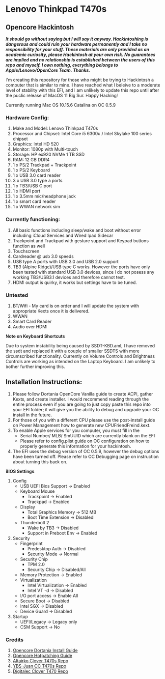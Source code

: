 # Lenovo Thinkpad T470s 
## Opencore Hackintosh

***It should go without saying but I will say it anyway. Hackintoshing is dangerous and could ruin your hardware permanently and I take no responsibility for your stuff. These materials are only provided as an academic curiosity, please Hackintosh at your own risk. No guarantees are implied and no relationship is established between the users of this repo and myself. I own nothing, everything belongs to Apple/Lenovo/OpenCore Team. Thanks.***

I'm creating this repository for those who might be trying to Hackintosh a computer that is similar to mine. I have reached what I beleive to a moderate level of stability with this EFI, and I am unlikely to update this repo until after the puclic release of MacOS 11 Big Sur. Happy Hacking! 

Currently running Mac OS 10.15.6 Catalina on OC 0.5.9

### Hardware Config: 

1. Make and Model: Lenovo Thinkpad T470s
2. Processor and Chipset: Intel Core i5 6300u / Intel Skylake 100 series chipset
3. Graphics: Intel HD 520
4. Monitor: 1080p with Multi-touch 
5. Storage: HP ex920 NVMe 1 TB SSD
6. RAM: 12 GB DDR4
7. 1 x PS/2 Trackpad + Trackpoint 
8. 1 x PS/2 Keyboard
9. 1 x USB 3.0 card reader
10. 3 x USB 3.0 type a ports
11. 1 x TB3/USB C port
12. 1 x HDMI port
13. 1 x 3.5mm mic/headphone jack
14. 1 x smart card reader
15. 1 x WWAN network sim


### Currently functioning:

1. All basic functions including sleep/wake and boot without error including iCloud Services and Wired Ipad Sidecar
2. Trackpoint and Trackpad with gesture support and Keypad buttons function as well
3. Touchscreen
4. Cardreader @ usb 3.0 speeds
5. USB type A ports with USB 3.0 and USB 2.0 support
6. TB3 (Alpine Ridge)/USB type C works. However the ports have only been tested with standard USB 3.0 devices, since I do not posess any working TB3/USB3.1 devices and therefore cannot test. 
7. HDMI output is quirky, it works but settings have to be tuned. 

### Untested

1. BT/Wifi - My card is on order and I will update the system with appropriate Kexts once it is delivered. 
2. WWAN
3. Smart Card Reader
4. Audio over HDMI

**Note on Keyboard Shortcuts**

Due to system instability being caused by SSDT-KBD.aml, I have removed the ssdt and replaced it with a couple of smaller SSDTS with more circumscribed functionality. Currently on Volume Controls and Brightness Controls are working as intended on the Laptop Keyboard. I am unlikely to bother further improving this. 


## Installation Instructions:

1. Please follow Dortania OpenCore Vanilla guide to create ACPI, gather Kexts, and create installer. I would recommend reading through the entire process even if you are going to just copy paste this repo into your EFI folder; it will give you the ability to debug and upgrade your OC install in the future. 
2. For those of you with a different CPU please use the post-install guide on Power Management how to generate new CPUFriendFreind.kext. 
3. To enable Apple services for you computer, you must fill in the
   - Serial Number/ MLB/ SmUUID which are currently blank on the EFI 
   - Please refer to config.plist guide on OC configuration on how to properly generate this information for your hackintosh. 
4. The EFI uses the debug version of OC 0.5.9, however the debug options have been turned off. Please refer to OC Debugging page on instruction about turning this back on. 

**BIOS Settings**

1. Config 
   - USB UEFI Bios Support -> Enabled
   - Keyboard Mouse
     - Trackpoint -> Enabled
     - Trackpad -> Enabled
   - Display
     - Total Graphics Memory -> 512 MB
     - Boot Time Extension -> Disabled
   - Thunderbolt 2
     - Wake by TB3 -> Disabled
     - Support in Preboot Env -> Enabled
2. Security
   - Fingerprint 
     - Predesktop Auth -> Disabled
     - Security Mode -> Normal
   - Security Chip
     - TPM 2.0
     - Security Chip -> Disabled/All
   - Memory Protection -> Enabled
   - Virtualization
     - Intel Virtualization -> Enabled
     - Intel VT -d -> Disabled
   - I/O port access -> Enable All
   - Secure Boot -> Disabled
   - Intel SGX -> Disabled
   - Device Guard -> Disabled   
3. Startup
   - UEFI/Legacy -> Legacy only
   - CSM Support -> No
   
   
### Credits

1. [Opencore Dortania Install Guide](https://dortania.github.io/OpenCore-Install-Guide/)
2. [Opencore Hotpatching Guide](https://github.com/jsassu20/OpenCore-HotPatching-Guide)
3. [Altairko Clover T470s Repo](https://github.com/Altairko/Lenovo-T470s-Clover)
4. [YBS-Juan OC T470s Repo](https://github.com/YBN-JUAN/T470s-OpenCore-EFI)
5. [Digitalec Clover T470 Repo](https://github.com/digitalec/thinkmac-t470)
